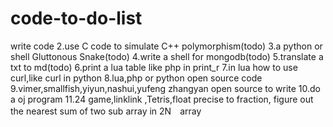 code-to-do-list
===============

write code
2.use C code to simulate C++ polymorphism(todo)
3.a python or shell Gluttonous Snake(todo)
4.write a shell for mongodb(todo)
5.translate a txt to md(todo)
6.print a lua table like php in print_r
7.in lua how to use curl,like curl in python
8.lua,php or python open source code
9.vimer,smallfish,yiyun,nashui,yufeng zhangyan open source to write
10.do a oj program
11.24 game,linklink ,Tetris,float precise to fraction, figure out the nearest sum of two sub array in 2N　array
